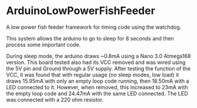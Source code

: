 # ArduinoLowPowerFishFeeder
A low power fish feeder framework for timing code using the watchdog.

This system allows the arduino to go to sleep for 8 seconds and then process some important code.

During sleep mode, the arduino draws ~0.8mA using a Nano 3.0 Atmega168 version. This board tested also had its VCC removed and was wired using the 5V pin and Ground through a 5V supply. After testing the function of the VCC, it was found that with regular usage (no sleep modes, low load) it draws 15.95mA with only an empty loop code running, then 18.50mA with a LED connected to it. However, when removed, this increased to 23mA with the empty loop code and 24.47mA with the same LED connected.
The LED was connected with a 220 ohm resistor.
